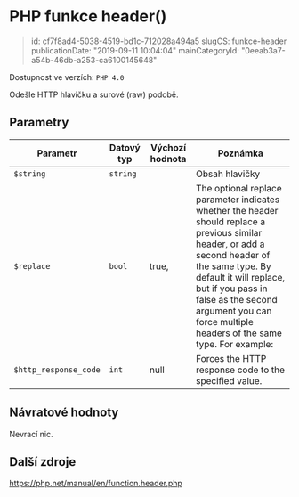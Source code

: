 PHP funkce header()
================================

> id: cf7f8ad4-5038-4519-bd1c-712028a494a5
> slugCS: funkce-header
> publicationDate: "2019-09-11 10:04:04"
> mainCategoryId: "0eeab3a7-a54b-46db-a253-ca6100145648"

Dostupnost ve verzích: `PHP 4.0`

Odešle HTTP hlavičku a surové (raw) podobě.

Parametry
--------------

| Parametr | Datový typ | Výchozí hodnota | Poznámka |
|-----|-----|-----|-----|
| `$string` | `string` |  | Obsah hlavičky |
| `$replace` | `bool` | true, | The optional replace parameter indicates whether the header should replace a previous similar header, or add a second header of the same type. By default it will replace, but if you pass in false as the second argument you can force multiple headers of the same type. For example: |
| `$http_response_code` | `int` | null | Forces the HTTP response code to the specified value. |


Návratové hodnoty
----------------

Nevrací nic.


Další zdroje
------------

https://php.net/manual/en/function.header.php
